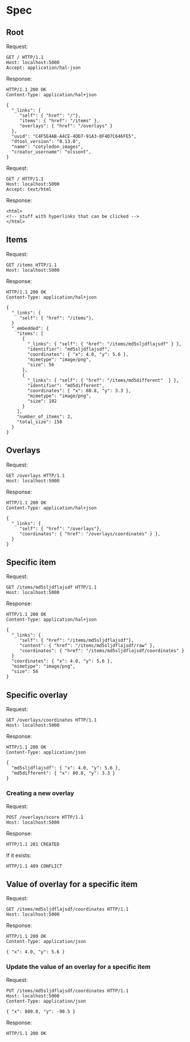 # Spec

## Root

Request:

```
GET / HTTP/1.1
Host: localhost:5000
Accept: application/hal-json

```

Response:

```
HTTP/1.1 200 OK
Content-Type: application/hal+json

{
  "_links": {
     "self": { "href": "/"},
     "items": { "href": "/items" },
     "overlays": { "href": "/overlays" }
  },
  "uuid": "C4F5E4AB-A4CE-4DD7-91A3-0F4D7C646FE5",
  "dtool_version": "0.13.0",
  "name": "cotyledon_images",
  "creator_username": "olssont",
}
```

Request:

```
GET / HTTP/1.1
Host: localhost:5000
Accept: text/html

```

Response:

```
<html>
<!-- stuff with hyperlinks that can be clicked -->
</html>
```


## Items

Request:

```
GET /items HTTP/1.1
Host: localhost:5000
```

Response:

```
HTTP/1.1 200 OK
Content-Type: application/hal+json

{
  "_links": {
     "self": { "href": "/items"},
  }
  "_embedded": {
    "items": [
      {
        "_links": { "self": { "href": "/items/md5sljdflajsdf" } }, 
        "identifier": "md5sljdflajsdf",
        "coordinates": { "x": 4.0, "y": 5.6 },
        "mimetype": "image/png",
        "size": 56
      },
      {
        "_links": { "self": { "href": "/items/md5different"  } }, 
        "identifier": "md5different",
        "coordinates": { "x": 80.8, "y": 3.3 },
        "mimetype": "image/png",
        "size": 102
      }
    ],
    "number_of_items": 2,
    "total_size": 158
  } 
}
```

## Overlays

Request:

```
GET /overlays HTTP/1.1
Host: localhost:5000
```

Response:

```
HTTP/1.1 200 OK
Content-Type: application/hal+json

{
  "_links": {
     "self": { "href": "/overlays"},
     "coordinates": { "href": "/overlays/coordinates" } }, 
  } 
}
```

## Specific item

Request:

```
GET /items/md5sljdflajsdf HTTP/1.1
Host: localhost:5000
```

Response:

```
HTTP/1.1 200 OK
Content-Type: application/hal+json

{
  "_links": {
     "self": { "href": "/items/md5sljdflajsdf"},
     "content": { "href": "/items/md5sljdflajsdf/raw" },
     "coordinates": { "href": "/items/md5sljdflajsdf/coordinates" }
  }
  "coordinates": { "x": 4.0, "y": 5.6 },
  "mimetype": "image/png",
  "size": 56
}
```

## Specific overlay

Request:

```
GET /overlays/coordinates HTTP/1.1
Host: localhost:5000
```

Response:

```
HTTP/1.1 200 OK
Content-Type: application/json

{
  "md5sljdflajsdf": { "x": 4.0, "y": 5.6 },
  "md5different": { "x": 80.8, "y": 3.3 }
} 
```


### Creating a new overlay

Request:

```
POST /overlays/score HTTP/1.1
Host: localhost:5000

```

Response:

```
HTTP/1.1 201 CREATED
```

If it exists:

```
HTTP/1.1 409 CONFLICT
```


## Value of overlay for a specific item

Request:

```
GET /items/md5sljdflajsdf/coordinates HTTP/1.1
Host: localhost:5000
```

Response:

```
HTTP/1.1 200 OK
Content-Type: application/json

{ "x": 4.0, "y": 5.6 }
```

### Update the value of an overlay for a specific item

Request:

```
PUT /items/md5sljdflajsdf/coordinates HTTP/1.1
Host: localhost:5000
Content-Type: application/json

{ "x": 800.0, "y": -90.5 }
```

Response:

```
HTTP/1.1 200 OK
```
